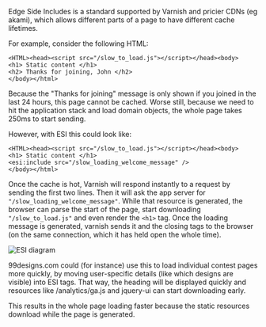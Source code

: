 Edge Side Includes is a standard supported by Varnish and pricier CDNs (eg akami), which allows different parts of a page to have different cache lifetimes.

For example, consider the following HTML:

    <HTML><head><script src="/slow_to_load.js"></script></head><body>
    <h1> Static content </h1>
    <h2> Thanks for joining, John </h2>
    </body></html>

Because the "Thanks for joining" message is only shown if you joined in the last 24 hours, this page cannot be cached. 
Worse still, because we need to hit the application stack and load domain objects, the whole page takes 250ms to start sending.

However, with ESI this could look like:

    <HTML><head><script src="/slow_to_load.js"></script></head><body>
    <h1> Static content </h1>
    <esi:include src="/slow_loading_welcome_message" />
    </body></html>

Once the cache is hot, Varnish will respond instantly to a request by sending the first two lines.
Then it will ask the app server for `"/slow_loading_welcome_message"`.
While that resource is generated, the browser can parse the start of the page, start downloading `"/slow_to_load.js"` and even render the `<h1>` tag.
Once the loading message is generated, varnish sends it and the closing tags to the browser (on the same connection, which it has held open the whole time).

![ESI diagram](https://raw.github.com/DanielHeath/ESI_PRESENTATION/master/esi.png "ESI diagram")

99designs.com could (for instance) use this to load individual contest pages more quickly, 
by moving user-specific details (like which designs are visible) into ESI tags.
That way, the heading will be displayed quickly and resources like /analytics/ga.js and jquery-ui can start downloading early.

This results in the whole page loading faster because the static resources download while the page is generated.
